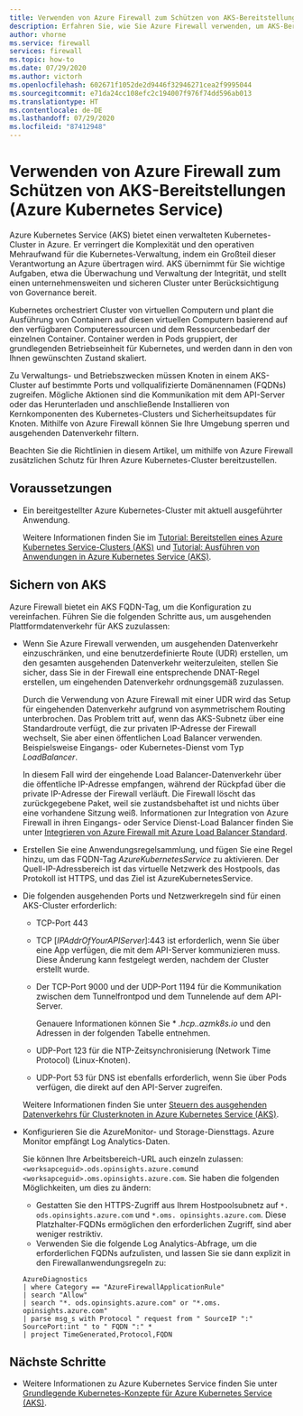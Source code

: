 ```yaml
---
title: Verwenden von Azure Firewall zum Schützen von AKS-Bereitstellungen (Azure Kubernetes Service)
description: Erfahren Sie, wie Sie Azure Firewall verwenden, um AKS-Bereitstellungen (Azure Kubernetes Service) zu schützen.
author: vhorne
ms.service: firewall
services: firewall
ms.topic: how-to
ms.date: 07/29/2020
ms.author: victorh
ms.openlocfilehash: 602671f1052de2d9446f32946271cea2f9995044
ms.sourcegitcommit: e71da24cc108efc2c194007f976f74dd596ab013
ms.translationtype: HT
ms.contentlocale: de-DE
ms.lasthandoff: 07/29/2020
ms.locfileid: "87412948"
---
```

# <a name="use-azure-firewall-to-protect-azure-kubernetes-service-aks-deployments"></a>Verwenden von Azure Firewall zum Schützen von AKS-Bereitstellungen (Azure Kubernetes Service)

Azure Kubernetes Service (AKS) bietet einen verwalteten Kubernetes-Cluster in Azure. Er verringert die Komplexität und den operativen Mehraufwand für die Kubernetes-Verwaltung, indem ein Großteil dieser Verantwortung an Azure übertragen wird. AKS übernimmt für Sie wichtige Aufgaben, etwa die Überwachung und Verwaltung der Integrität, und stellt einen unternehmensweiten und sicheren Cluster unter Berücksichtigung von Governance bereit.

Kubernetes orchestriert Cluster von virtuellen Computern und plant die Ausführung von Containern auf diesen virtuellen Computern basierend auf den verfügbaren Computeressourcen und dem Ressourcenbedarf der einzelnen Container. Container werden in Pods gruppiert, der grundlegenden Betriebseinheit für Kubernetes, und werden dann in den von Ihnen gewünschten Zustand skaliert.

Zu Verwaltungs- und Betriebszwecken müssen Knoten in einem AKS-Cluster auf bestimmte Ports und vollqualifizierte Domänennamen (FQDNs) zugreifen. Mögliche Aktionen sind die Kommunikation mit dem API-Server oder das Herunterladen und anschließende Installieren von Kernkomponenten des Kubernetes-Clusters und Sicherheitsupdates für Knoten. Mithilfe von Azure Firewall können Sie Ihre Umgebung sperren und ausgehenden Datenverkehr filtern.

Beachten Sie die Richtlinien in diesem Artikel, um mithilfe von Azure Firewall zusätzlichen Schutz für Ihren Azure Kubernetes-Cluster bereitzustellen.

## <a name="prerequisites"></a>Voraussetzungen

- Ein bereitgestellter Azure Kubernetes-Cluster mit aktuell ausgeführter Anwendung.

   Weitere Informationen finden Sie im [Tutorial: Bereitstellen eines Azure Kubernetes Service-Clusters (AKS)](../aks/tutorial-kubernetes-deploy-cluster.md) und [Tutorial: Ausführen von Anwendungen in Azure Kubernetes Service (AKS)](../aks/tutorial-kubernetes-deploy-application.md).


## <a name="securing-aks"></a>Sichern von AKS

Azure Firewall bietet ein AKS FQDN-Tag, um die Konfiguration zu vereinfachen. Führen Sie die folgenden Schritte aus, um ausgehenden Plattformdatenverkehr für AKS zuzulassen:

- Wenn Sie Azure Firewall verwenden, um ausgehenden Datenverkehr einzuschränken, und eine benutzerdefinierte Route (UDR) erstellen, um den gesamten ausgehenden Datenverkehr weiterzuleiten, stellen Sie sicher, dass Sie in der Firewall eine entsprechende DNAT-Regel erstellen, um eingehenden Datenverkehr ordnungsgemäß zuzulassen. 

   Durch die Verwendung von Azure Firewall mit einer UDR wird das Setup für eingehenden Datenverkehr aufgrund von asymmetrischem Routing unterbrochen. Das Problem tritt auf, wenn das AKS-Subnetz über eine Standardroute verfügt, die zur privaten IP-Adresse der Firewall wechselt, Sie aber einen öffentlichen Load Balancer verwenden. Beispielsweise Eingangs- oder Kubernetes-Dienst vom Typ *LoadBalancer*.

   In diesem Fall wird der eingehende Load Balancer-Datenverkehr über die öffentliche IP-Adresse empfangen, während der Rückpfad über die private IP-Adresse der Firewall verläuft. Die Firewall löscht das zurückgegebene Paket, weil sie zustandsbehaftet ist und nichts über eine vorhandene Sitzung weiß. Informationen zur Integration von Azure Firewall in ihren Eingangs- oder Service Dienst-Load Balancer finden Sie unter [Integrieren von Azure Firewall mit Azure Load Balancer Standard](integrate-lb.md).
- Erstellen Sie eine Anwendungsregelsammlung, und fügen Sie eine Regel hinzu, um das FQDN-Tag *AzureKubernetesService* zu aktivieren. Der Quell-IP-Adressbereich ist das virtuelle Netzwerk des Hostpools, das Protokoll ist HTTPS, und das Ziel ist AzureKubernetesService.
- Die folgenden ausgehenden Ports und Netzwerkregeln sind für einen AKS-Cluster erforderlich:

   - TCP-Port 443
   - TCP [*IPAddrOfYourAPIServer*]:443 ist erforderlich, wenn Sie über eine App verfügen, die mit dem API-Server kommunizieren muss. Diese Änderung kann festgelegt werden, nachdem der Cluster erstellt wurde.
   - Der TCP-Port 9000 und der UDP-Port 1194 für die Kommunikation zwischen dem Tunnelfrontpod und dem Tunnelende auf dem API-Server.

      Genauere Informationen können Sie * *.hcp.<location>.azmk8s.io* und den Adressen in der folgenden Tabelle entnehmen.
   - UDP-Port 123 für die NTP-Zeitsynchronisierung (Network Time Protocol) (Linux-Knoten).
   - UDP-Port 53 für DNS ist ebenfalls erforderlich, wenn Sie über Pods verfügen, die direkt auf den API-Server zugreifen.

   Weitere Informationen finden Sie unter [Steuern des ausgehenden Datenverkehrs für Clusterknoten in Azure Kubernetes Service (AKS)](../aks/limit-egress-traffic.md).
- Konfigurieren Sie die AzureMonitor- und Storage-Diensttags. Azure Monitor empfängt Log Analytics-Daten.

   Sie können Ihre Arbeitsbereich-URL auch einzeln zulassen: `<worksapceguid>.ods.opinsights.azure.com`und `<worksapceguid>.oms.opinsights.azure.com`. Sie haben die folgenden Möglichkeiten, um dies zu ändern:

    - Gestatten Sie den HTTPS-Zugriff aus Ihrem Hostpoolsubnetz auf `*. ods.opinsights.azure.com` und `*.oms. opinsights.azure.com`. Diese Platzhalter-FQDNs ermöglichen den erforderlichen Zugriff, sind aber weniger restriktiv.
    - Verwenden Sie die folgende Log Analytics-Abfrage, um die erforderlichen FQDNs aufzulisten, und lassen Sie sie dann explizit in den Firewallanwendungsregeln zu:
   ```
   AzureDiagnostics 
   | where Category == "AzureFirewallApplicationRule" 
   | search "Allow" 
   | search "*. ods.opinsights.azure.com" or "*.oms. opinsights.azure.com"
   | parse msg_s with Protocol " request from " SourceIP ":" SourcePort:int " to " FQDN ":" * 
   | project TimeGenerated,Protocol,FQDN 
   ```


## <a name="next-steps"></a>Nächste Schritte

- Weitere Informationen zu Azure Kubernetes Service finden Sie unter [Grundlegende Kubernetes-Konzepte für Azure Kubernetes Service (AKS)](../aks/concepts-clusters-workloads.md).
